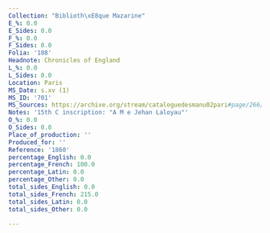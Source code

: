 ```yaml
---
Collection: "Biblioth\xE8que Mazarine"
E_%: 0.0
E_Sides: 0.0
F_%: 0.0
F_Sides: 0.0
Folia: '108'
Headnote: Chronicles of England
L_%: 0.0
L_Sides: 0.0
Location: Paris
MS_Date: s.xv (1)
MS_ID: '701'
MS_Sources: https://archive.org/stream/cataloguedesmanu02pari#page/266/mode/1up
Notes: '15th C inscription: "A M e Jehan Laloyau"'
O_%: 0.0
O_Sides: 0.0
Place_of_production: ''
Produced_for: ''
Reference: '1860'
percentage_English: 0.0
percentage_French: 100.0
percentage_Latin: 0.0
percentage_Other: 0.0
total_sides_English: 0.0
total_sides_French: 215.0
total_sides_Latin: 0.0
total_sides_Other: 0.0

---
```

